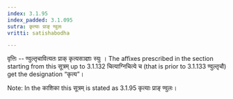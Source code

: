 ```yaml
---
index: 3.1.95
index_padded: 3.1.095
sutra: कृत्याः प्राङ् ण्वुलः
vritti: satishabodha

---
```

वृत्तिः -- ण्वुल्तृचावित्यतः प्राक् कृत्यसञ्ज्ञाः स्युः । The affixes prescribed in the section starting from this सूत्रम् up to 3.1.132 चित्याग्निचित्ये च (that is prior to 3.1.133 ण्वुल्तृचौ) get the designation “कृत्य”।


Note: In the काशिका this सूत्रम् is stated as 3.1.95 कृत्याः प्राङ् ण्वुलः।